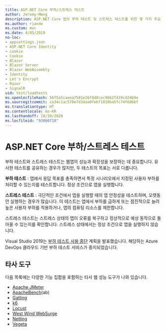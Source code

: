 ```yaml
---
title: ASP.NET Core 부하/스트레스 테스트
author: Jeremy-Meng
description: ASP.NET Core 앱의 부하 테스트 및 스트레스 테스트를 위한 몇 가지 주요 도구와 방법을 알아봅니다.
ms.author: riande
ms.custom: mvc
ms.date: 4/05/2019
no-loc:
- appsettings.json
- ASP.NET Core Identity
- cookie
- Cookie
- Blazor
- Blazor Server
- Blazor WebAssembly
- Identity
- Let's Encrypt
- Razor
- SignalR
uid: test/loadtests
ms.openlocfilehash: 56f5a5caeea7581e26f8d8cec9662f439cd24b9e
ms.sourcegitcommit: ca34c1ac578e7d3daa0febf1810ba5fc74f60bbf
ms.translationtype: HT
ms.contentlocale: ko-KR
ms.lasthandoff: 10/30/2020
ms.locfileid: "93060718"
---
```

# <a name="aspnet-core-loadstress-testing"></a>ASP.NET Core 부하/스트레스 테스트

부하 테스트와 스트레스 테스트는 웹앱의 성능과 확장성을 보장하는 데 중요합니다. 유사한 테스트를 공유하는 경우가 많지만, 두 테스트의 목표는 서로 다릅니다.

**부하 테스트** : 앱에서 응답 목표를 충족하면서 특정 시나리오에서 지정된 사용자 부하를 처리할 수 있는지를 테스트합니다. 정상 조건으로 앱을 실행합니다.

**스트레스 테스트** : 극단적인 조건에서 앱을 실행할 때의 앱 안정성을 테스트하며, 오랫동안 실행하는 경우가 많습니다. 이 테스트는 앱에서 부하를 급하게 또는 점진적으로 늘려 높은 사용자 부하를 적용하거나, 앱의 컴퓨팅 리소스를 제한합니다.

스트레스 테스트는 스트레스 상태의 앱이 오류를 복구하고 정상적으로 예상 동작으로 돌아올 수 있는지를 확인합니다. 스트레스 상태에서는 정상 조건으로 앱을 실행하지 않습니다.

Visual Studio 2019는 [부하 테스트 사용 중단](https://devblogs.microsoft.com/devops/cloud-based-load-testing-service-eol/) 계획을 발표했습니다. 해당하는 Azure DevOps 클라우드 기반 부하 테스트 서비스가 중지되었습니다.

## <a name="third-party-tools"></a>타사 도구

다음 목록에는 다양한 기능 집합을 포함하는 타사 웹 성능 도구가 나와 있습니다.

* [Apache JMeter](https://jmeter.apache.org/)
* [ApacheBench](https://httpd.apache.org/docs/2.4/programs/ab.html)(ab)
* [Gatling](https://gatling.io/)
* [k6](https://k6.io)
* [Locust](https://locust.io/)
* [West Wind WebSurge](https://websurge.west-wind.com/)
* [Netling](https://github.com/hallatore/Netling)
* [Vegeta](https://github.com/tsenart/vegeta)